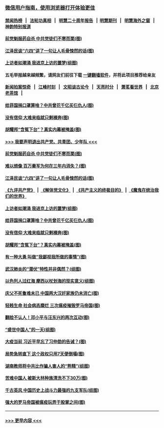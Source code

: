 ### [微信用户指南，使用浏览器打开体验更佳](https://github.com/gfw-breaker/banned-news1/blob/master/indexes/wechat-guide.md?t=0)
#### [禁闻热榜](热点新闻.md?t=0)  &nbsp;&nbsp;|&nbsp;&nbsp; [法轮功真相](https://github.com/gfw-breaker/truth/blob/master/README.md?t=0) &nbsp;&nbsp;|&nbsp;&nbsp; [明慧二十周年报告](https://github.com/gfw-breaker/mh-reports/blob/master/README.md?t=0) &nbsp;&nbsp;|&nbsp;&nbsp;[明慧期刊](https://github.com/gfw-breaker/mh-qikan) &nbsp;&nbsp;|&nbsp;&nbsp; [明慧海外之窗](https://github.com/gfw-breaker/mh-news/blob/master/README.md?t=0) &nbsp;&nbsp;|&nbsp;&nbsp; [神韵特别报道](https://github.com/gfw-breaker/mh-news/blob/master/shenyun.md?t=0)
#### [前党魁服药自杀 中共党徒们不寒而栗(图)](../pages/p6/921966.md?t=02062155) 
#### [江泽民谈“六四”讲了一句让人毛骨悚然的话(图)](../pages/p6/921002.md?t=02062155) 
#### [上访者如潮涌 我进京上访的噩梦(组图)](../pages/p6/921336.md?t=02062155) 
#### 五毛举报越来越频繁，请网友们前往下载 [一键翻墙软件](https://github.com/gfw-breaker/ssr-accounts)，并将此项目推荐给亲友
#### [新闻拍案惊奇](https://github.com/gfw-breaker/banned-news1/blob/master/pages/link4.md) &nbsp;&nbsp;|&nbsp;&nbsp; [江峰时刻](https://github.com/gfw-breaker/banned-news1/blob/master/pages/link4.md) &nbsp;&nbsp;|&nbsp;&nbsp; [文昭谈古论今](https://github.com/gfw-breaker/banned-news1/blob/master/pages/link4.md) &nbsp;&nbsp;|&nbsp;&nbsp; [天亮时分](https://github.com/gfw-breaker/banned-news1/blob/master/pages/link4.md) &nbsp;&nbsp;|&nbsp;&nbsp; [萧茗看世界](https://github.com/gfw-breaker/banned-news1/blob/master/pages/link4.md) &nbsp;&nbsp;|&nbsp;&nbsp; [北京老茶馆](https://github.com/gfw-breaker/banned-news1/blob/master/pages/link4.md) &nbsp;&nbsp;|&nbsp;&nbsp; 
#### [给菲国捐口罩算啥？中共曾花千亿买仨仇人(图)](../pages/p6/921961.md?t=02062155) 
#### [没有信仰 大难来临就只剩裸奔(图)](../pages/p6/921715.md?t=02062155) 
#### [胡耀邦“含冤下台”？真实内幕被掩盖(图)](../pages/p6/919429.md?t=02062155) 
#### [>>> 我要声明退出共产党、共青团、少年队 <<<](https://github.com/begood0513/goodnews/blob/master/quit/letter.md) 
#### [前党魁服药自杀 中共党徒们不寒而栗(图)](../pages/p6/921966.md?t=02062155) 
#### [难以想像 百万秦军为何在三年内消失？(图)](../pages/p6/921851.md?t=02062155) 
#### [江泽民谈“六四”讲了一句让人毛骨悚然的话(图)](../pages/p6/921002.md?t=02062155) 
#### [《九评共产党》](https://github.com/begood0513/9ping.md/blob/master/README.md) &nbsp;|&nbsp; [《解体党文化》](../../../../jtdwh.md/blob/master/README.md)  &nbsp;|&nbsp; [《共产主义的终极目的》](../../../../gczydzjmd.md/blob/master/README.md) &nbsp;|&nbsp; [《魔鬼在统治我们的世界》](../../../../mgztzwmdsj.md/blob/master/README.md) 
#### [上访者如潮涌 我进京上访的噩梦(组图)](../pages/p6/921336.md?t=02062155) 
#### [给菲国捐口罩算啥？中共曾花千亿买仨仇人(图)](../pages/p6/921961.md?t=02062155) 
#### [没有信仰 大难来临就只剩裸奔(图)](../pages/p6/921715.md?t=02062155) 
#### [胡耀邦“含冤下台”？真实内幕被掩盖(图)](../pages/p6/919429.md?t=02062155) 
#### [有一种大勇 叫做“我鄙视我所做的事情”(图)](../pages/p6/921707.md?t=02062155) 
#### [武汉肺炎的“潜伏”特性并非偶然？(组图)](../pages/p6/921829.md?t=02062155) 
#### [以色列人过红海 摩西以杖划海的现实意义(组图)](../pages/p6/921603.md?t=02062155) 
#### [庆父不死鲁难未已 中国两大汉奸家族仍未消亡(图)](../pages/p6/921660.md?t=02062155) 
#### [轻贱生命 社会病态糜烂 三次瘟疫摧毁罗马帝国(图)](../pages/p6/921405.md?t=02062155) 
#### [翻脸不认人！邓小平与汪东兴的两次互动(图)](../pages/p6/918612.md?t=02062155) 
#### [“盛世中国人”的一天(组图)](../pages/p6/921338.md?t=02062155) 
#### [大疫当前 习近平早忘了习仲勋的告诫？(图)](../pages/p6/921653.md?t=02062155) 
#### [局势急转直下 这个政权只用7天便倒塌(图)](../pages/p6/921651.md?t=02062155) 
#### [湖南教师将中共比作骗人害人的“熊精”(组图)](../pages/p6/921229.md?t=02062155) 
#### [苦难中国人 被斯大林种族清洗不下30万(图)](../pages/p6/921423.md?t=02062155) 
#### [千古英风 中国历史上战斗力最强的九支军队(组图)](../pages/p6/921555.md?t=02062155) 
#### [强大的罗马帝国被瘟疫玩弄于股掌之间(图)](../pages/p6/921404.md?t=02062155) 

----
#### [ >>> 更早内容 <<< ](../indexes/p6-earlier.md)
